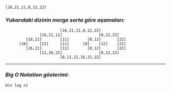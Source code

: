 ``` 
[16,21,11,8,12,22]
```
### _Yukarıdaki dizinin merge sorta göre aşamaları:_
                        
 
```                       
                        [16,21,11,8,12,22]
               [16,21,11]                [8,12,22]
         [16,21]        [11]        [8,12]       [22]
      [16]     [21]     [11]      [8]    [12]    [22]
         [16,21]        [11]        [8,12]       [22]
               [11,16,21]                [8,12,22]
                        [8,11,12,16,21,22]
```
---
### _Big O Notation gösterimi:_
```
O(n log n)
```
